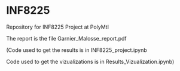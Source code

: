 # INF8225
Repository for INF8225 Project at PolyMtl

The report is the file Garnier_Malosse_report.pdf

(Code used to get the results is in INF8225_project.ipynb

Code used to get the vizualizations is in Results_Vizualization.ipynb)
